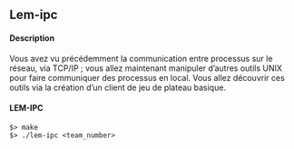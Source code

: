 ## Lem-ipc

#### Description
Vous avez vu précédemment la communication entre processus sur le réseau, via TCP/IP ; vous allez maintenant manipuler d’autres outils UNIX pour faire communiquer des processus en local. Vous allez découvrir ces outils via la création d’un client de jeu de plateau basique. 

#### LEM-IPC
```shell
$> make
$> ./lem-ipc <team_number>
```

